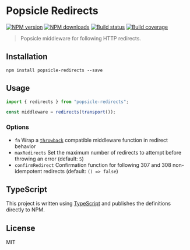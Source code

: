 # Popsicle Redirects

[![NPM version][npm-image]][npm-url]
[![NPM downloads][downloads-image]][downloads-url]
[![Build status][build-image]][build-url]
[![Build coverage][coverage-image]][coverage-url]

> Popsicle middleware for following HTTP redirects.

## Installation

```
npm install popsicle-redirects --save
```

## Usage

```js
import { redirects } from "popsicle-redirects";

const middleware = redirects(transport());
```

### Options

- `fn` Wrap a [`throwback`](https://github.com/serviejs/throwback) compatible middleware function in redirect behavior
- `maxRedirects` Set the maximum number of redirects to attempt before throwing an error (default: `5`)
- `confirmRedirect` Confirmation function for following 307 and 308 non-idempotent redirects (default: `() => false`)

## TypeScript

This project is written using [TypeScript](https://github.com/Microsoft/TypeScript) and publishes the definitions directly to NPM.

## License

MIT

[npm-image]: https://img.shields.io/npm/v/popsicle-redirects
[npm-url]: https://npmjs.org/package/popsicle-redirects
[downloads-image]: https://img.shields.io/npm/dm/popsicle-redirects
[downloads-url]: https://npmjs.org/package/popsicle-redirects
[build-image]: https://img.shields.io/github/workflow/status/serviejs/popsicle-redirects/CI/main
[build-url]: https://github.com/serviejs/popsicle-redirects/actions/workflows/ci.yml?query=branch%3Amain
[coverage-image]: https://img.shields.io/codecov/c/gh/serviejs/popsicle-redirects
[coverage-url]: https://codecov.io/gh/serviejs/popsicle-redirects
